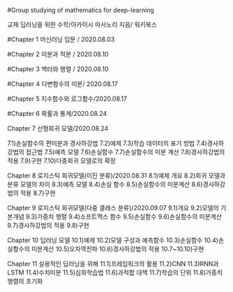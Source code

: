 #Group studying of mathematics for deep-learning 

교재 딥러닝을 위한 수학/아카이시 마사노리 지음/ 워키북스 

#Chapter 1 머신러닝 입문 / 2020.08.03

#Chapter 2 미분과 적분 / 2020.08.10

#Chapter 3 백터와 행렬 / 2020.08.10

#Chapter 4 다변함수의 미분/ 2020.08.17

#Chapter 5 지수함수와 로그함수/2020.08.17

#Chapter 6 확률과 통계/2020.08.24

Chapter 7 선형회귀 모델/2020.08.24

7.1)손실함수의 편미분과 경사하강법
7.2)예제
7.3)학습 데이터의 표기 방법
7.4)경사하강법의 접근법
7.5)예측 모델
7.6)손실함수
7.7)손실함수의 미분 계산
7.8)경사하강법의 적용
7.9)구현
7.10)다중회귀 모델로의 확장

Chapter 8 로지스틱 회귀모델(이진 분류)/2020.08.31
8.1)예제 개요
8.2)회귀 모델과 분류 모델의 차이
8.3)예측 모델
8.4)손실 함수 
8.5)손실함수의 미분계산
8.6)경사하강법의 적용 
8.7)구현

Chapter 9 로지스틱 회귀모델(다중 클래스 분류)/2020.09.07
9.1)개요
9.2)모델의 기본개념
9.3)가중치 행렬
9.4)소프트맥스 함수
9.5)손실함수
9.6)손실함수의 미분계산
9.7)경사하강법의 적용
9.8)구현

Chapter 10 딥러닝 모델
10.1)예제
10.2)모델 구성과 예측함수
10.3)손실함수
10.4)손실함수의 미분계산
10.5)오차역전파
10.6)경사하강법의 적용
10.7~10.10)구현

Chapter 11 실용적인 딥러닝을 위해 
11.1)프레임워크의 활용
11.2)CNN
11.3)RNN과 LSTM
11.4)수치미분
11.5)심화학습법
11.6)과적합 대책
11.7)학습의 단위
11.8)가중치 행렬의 초기화
